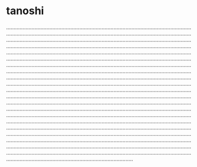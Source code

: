 # tanoshi
.................................................................................................................................................................................................................................................................................................................................................................................................................................................................................................................................................................................................................................................................................................................................................................................................................................................................................................................................................................................................................................................................................................................................................................................................................................................................................................................................................................................................................................................................................................................................................................................................................................................................................................................................................................................................................................................................................................................................................................................................................................................................................................................................................................................................................................................................................................................................................................................................................................................................................................................................................................................................................................................................................................................................................................................................